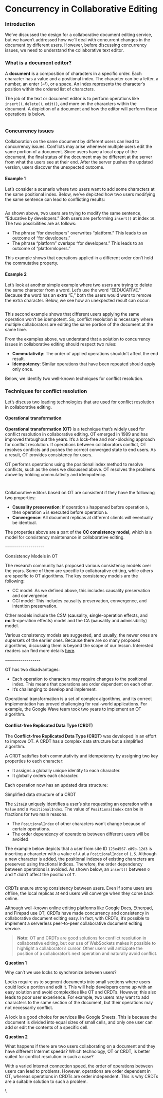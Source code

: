 # Concurrency in Collaborative Editing

### Introduction <a href="#introduction-0" id="introduction-0"></a>

We’ve discussed the design for a collaborative document editing service, but we haven’t addressed how we’ll deal with concurrent changes in the document by different users. However, before discussing concurrency issues, we need to understand the collaborative text editor.

### What is a document editor? <a href="#what-is-a-document-editor-1" id="what-is-a-document-editor-1"></a>

A **document** is a composition of characters in a specific order. Each character has a value and a positional index. The character can be a letter, a number, an enter (↵), or a space. An index represents the character’s position within the ordered list of characters.

The job of the text or document editor is to perform operations like `insert()`, `delete()`, `edit()`, and more on the characters within the document. A depiction of a document and how the editor will perform these operations is below.

<figure><img src="https://kuweiguge.github.io/Grokking-Modern-System-Design-Interview-Gitbook/.gitbook/assets/Screenshot 2023-09-06 at 2.36.04 AM.png" alt=""><figcaption></figcaption></figure>

### Concurrency issues <a href="#concurrency-issues-0" id="concurrency-issues-0"></a>

Collaboration on the same document by different users can lead to concurrency issues. Conflicts may arise whenever multiple users edit the same portion of a document. Since users have a local copy of the document, the final status of the document may be different at the server from what the users see at their end. After the server pushes the updated version, users discover the unexpected outcome.

#### Example 1 <a href="#example-1-1" id="example-1-1"></a>

Let’s consider a scenario where two users want to add some characters at the same positional index. Below, we’ve depicted how two users modifying the same sentence can lead to conflicting results:

<figure><img src="https://kuweiguge.github.io/Grokking-Modern-System-Design-Interview-Gitbook/.gitbook/assets/Screenshot 2023-09-06 at 2.36.28 AM.png" alt=""><figcaption></figcaption></figure>

As shown above, two users are trying to modify the same sentence, “Educative by developers.” Both users are performing `insert()` at index `10`. The two possibilities are as follows:

* The phrase “for developers” overwrites “platform.” This leads to an outcome of “for developers.”
* The phrase “platform” overlaps “for developers.” This leads to an outcome of “platformlopers.”

This example shows that operations applied in a different order don’t hold the commutative property.

#### Example 2 <a href="#example-2-0" id="example-2-0"></a>

Let’s look at another simple example where two users are trying to delete the same character from a word. Let’s use the word “EEDUCATIVE.” Because the word has an extra “E,” both the users would want to remove the extra character. Below, we see how an unexpected result can occur:

<figure><img src="https://kuweiguge.github.io/Grokking-Modern-System-Design-Interview-Gitbook/.gitbook/assets/Screenshot 2023-09-06 at 2.36.57 AM.png" alt=""><figcaption></figcaption></figure>

This second example shows that different users applying the same operation won’t be idempotent. So, conflict resolution is necessary where multiple collaborators are editing the same portion of the document at the same time.

From the examples above, we understand that a solution to concurrency issues in collaborative editing should respect two rules:

* **Commutativity**: The order of applied operations shouldn’t affect the end result.
* **Idempotency**: Similar operations that have been repeated should apply only once.

Below, we identify two well-known techniques for conflict resolution.

### Techniques for conflict resolution <a href="#techniques-for-conflict-resolution-0" id="techniques-for-conflict-resolution-0"></a>

Let’s discuss two leading technologies that are used for conflict resolution in collaborative editing.

#### Operational transformation <a href="#operational-transformation-1" id="operational-transformation-1"></a>

**Operational transformation (OT)** is a technique that’s widely used for conflict resolution in collaborative editing. OT emerged in 1989 and has improved throughout the years. It’s a lock-free and non-blocking approach for conflict resolution. If operations between collaborators conflict, OT resolves conflicts and pushes the correct converged state to end users. As a result, OT provides consistency for users.

OT performs operations using the positional index method to resolve conflicts, such as the ones we discussed above. OT resolves the problems above by holding commutativity and idempotency.

<figure><img src="https://kuweiguge.github.io/Grokking-Modern-System-Design-Interview-Gitbook/.gitbook/assets/Screenshot 2023-09-06 at 2.39.33 AM.png" alt=""><figcaption></figcaption></figure>

<figure><img src="https://kuweiguge.github.io/Grokking-Modern-System-Design-Interview-Gitbook/.gitbook/assets/Screenshot 2023-09-06 at 2.39.51 AM.png" alt=""><figcaption></figcaption></figure>

Collaborative editors based on OT are consistent if they have the following two properties:

* **Causality preservation**: If operation `a` happened before operation `b`, then operation `a` is executed before operation `b`.
* **Convergence**: All document replicas at different clients will eventually be identical.

The properties above are a part of the **CC consistency model**, which is a model for consistency maintenance in collaborative editing.

\--------------------

Consistency Models in OT

The research community has proposed various consistency models over the years. Some of them are specific to collaborative editing, while others are specific to OT algorithms. The key consistency models are the following:

* CC model: As we defined above, this includes causality preservation and convergence.
* CCI model: This includes causality preservation, convergence, and intention preservation.

Other models include the CSM (**c**ausality, **s**ingle-operation effects, and **m**ulti-operation effects) model and the CA (**c**ausality and **a**dmissibility) model.

Various consistency models are suggested, and usually, the newer ones are supersets of the earlier ones. Because there are so many proposed algorithms, discussing them is beyond the scope of our lesson. Interested readers can find more details [here](https://dl.acm.org/doi/pdf/10.1145/289444.289469).

\------------------

OT has two disadvantages:

* Each operation to characters may require changes to the positional index. This means that operations are order dependent on each other.
* It’s challenging to develop and implement.

Operational transformation is a set of complex algorithms, and its correct implementation has proved challenging for real-world applications. For example, the Google Wave team took two years to implement an OT algorithm.

#### Conflict-free Replicated Data Type (CRDT) <a href="#conflict-free-replicated-data-type-crdt-0" id="conflict-free-replicated-data-type-crdt-0"></a>

The **Conflict-free Replicated Data Type (CRDT)** was developed in an effort to improve OT. A CRDT has a complex data structure but a simplified algorithm.

A CRDT satisfies both commutativity and idempotency by assigning two key properties to each character:

* It assigns a globally unique identity to each character.
* It globally orders each character.

Each operation now has an updated data structure:

Simplified data structure of a CRDT

The `SiteID` uniquely identifies a user’s site requesting an operation with a `Value` and a `PositionalIndex`. The value of `PositionalIndex` can be in fractions for two main reasons.

* The `PositionalIndex` of other characters won’t change because of certain operations.
* The order dependency of operations between different users will be avoided.

The example below depicts that a user from site ID `123e4567-e89b-12d3` is inserting a character with a value of `A` at a `PositionalIndex` of `1.5`. Although a new character is added, the positional indexes of existing characters are preserved using fractional indices. Therefore, the order dependency between operations is avoided. As shown below, an `insert()` between `O` and `T` didn’t affect the position of `T`.

<figure><img src="https://kuweiguge.github.io/Grokking-Modern-System-Design-Interview-Gitbook/.gitbook/assets/Screenshot 2023-09-06 at 2.41.02 AM.png" alt=""><figcaption></figcaption></figure>

CRDTs ensure strong consistency between users. Even if some users are offline, the local replicas at end users will converge when they come back online.

Although well-known online editing platforms like Google Docs, Etherpad, and Firepad use OT, CRDTs have made concurrency and consistency in collaborative document editing easy. In fact, with CRDTs, it’s possible to implement a serverless peer-to-peer collaborative document editing service.

> **Note:** OT and CRDTs are good solutions for conflict resolution in collaborative editing, but our use of WebSockets makes it possible to highlight a collaborator’s cursor. Other users will anticipate the position of a collaborator’s next operation and naturally avoid conflict.

**Question 1**

Why can’t we use locks to synchronize between users?

Locks require us to segment documents into small sections where users could lock a portion and edit it. This will help developers come up with an easy solution and avoid complexities like OT and CRDTs. However, this also leads to poor user experience. For example, two users may want to add characters to the same section of the document, but their operations may not necessarily conflict.

A lock is a good choice for services like Google Sheets. This is because the document is divided into equal sizes of small cells, and only one user can add or edit the contents of a specific cell.

**Question 2**

What happens if there are two users collaborating on a document and they have different Internet speeds? Which technology, OT or CRDT, is better suited for conflict resolution in such a case?

With a varied Internet connection speed, the order of operations between users can lead to problems. However, operations are order dependent in OT, whereas operations in CRDTs are order independent. This is why CRDTs are a suitable solution to such a problem.

\
